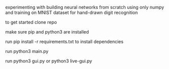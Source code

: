 experimenting with building neural networks from scratch using only numpy and training on MNIST dataset for hand-drawn digit recognition

to get started clone repo

make sure pip and python3 are installed

run pip install -r requirements.txt to install dependencies

run python3 main.py

run python3 gui.py or python3 live-gui.py